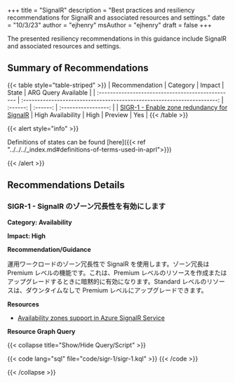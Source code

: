 +++
title = "SignalR"
description = "Best practices and resiliency recommendations for SignalR and associated resources and settings."
date = "10/3/23"
author = "ejhenry"
msAuthor = "ejhenry"
draft = false
+++

The presented resiliency recommendations in this guidance include SignalR and associated resources and settings.

## Summary of Recommendations

{{< table style="table-striped" >}}
| Recommendation                                    |  Category                                                               |  Impact         |  State            | ARG Query Available |
| :------------------------------------------------ | :---------------------------------------------------------------------: | :------:        | :------:          | :-----------------: |
| [SIGR-1 - Enable zone redundancy for SignalR](#sigr-1---enable-zone-redundancy-for-signalr) | High Availability | High | Preview  |         Yes         |
{{< /table >}}

{{< alert style="info" >}}

Definitions of states can be found [here]({{< ref "../../../_index.md#definitions-of-terms-used-in-aprl">}})

{{< /alert >}}

## Recommendations Details

### SIGR-1 - SignalR のゾーン冗長性を有効にします

**Category: Availability**

**Impact: High**

**Recommendation/Guidance**

運用ワークロードのゾーン冗長性で SignalR を使用します。ゾーン冗長は Premium レベルの機能です。これは、Premium レベルのリソースを作成またはアップグレードするときに暗黙的に有効になります。Standard レベルのリソースは、ダウンタイムなしで Premium レベルにアップグレードできます。

**Resources**

- [Availability zones support in Azure SignalR Service](https://learn.microsoft.com/ja-jp/azure/azure-signalr/availability-zones)

**Resource Graph Query**

{{< collapse title="Show/Hide Query/Script" >}}

{{< code lang="sql" file="code/sigr-1/sigr-1.kql" >}} {{< /code >}}

{{< /collapse >}}

<br><br>
